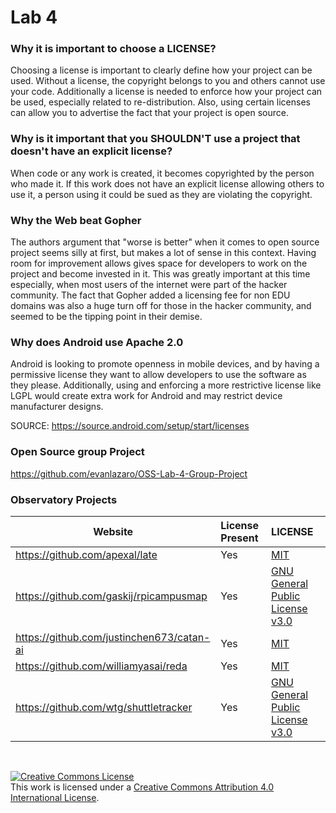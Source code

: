 # Lab 4

### Why it is important to choose a LICENSE?

Choosing a license is important to clearly define how your project can be used. Without a license, the copyright belongs to you and others cannot use your code. Additionally a license is needed to enforce how your project can be used, especially related to re-distribution. Also, using certain licenses can allow you to advertise the fact that your project is open source.

### Why is it important that you SHOULDN'T use a project that doesn't have an explicit license?

When code or any work is created, it becomes copyrighted by the person who made it. If this work does not have an explicit license allowing others to use it, a person using it could be sued as they are violating the copyright.

### Why the Web beat Gopher

The authors argument that "worse is better" when it comes to open source project seems silly at first, but makes a lot of sense in this context. Having room for improvement allows gives space for developers to work on the project and become invested in it. This was greatly important at this time especially, when most users of the internet were part of the hacker community. The fact that Gopher added a licensing fee for non EDU domains was also a huge turn off for those in the hacker community, and seemed to be the tipping point in their demise.

### Why does Android use Apache 2.0

Android is looking to promote openness in mobile devices, and by having a permissive license they want to allow developers to use the software as they please. Additionally, using and enforcing a more restrictive license like LGPL would create extra work for Android and may restrict device manufacturer designs.

SOURCE: https://source.android.com/setup/start/licenses


### Open Source group Project

https://github.com/evanlazaro/OSS-Lab-4-Group-Project

### Observatory Projects

Website | License Present | LICENSE
---------|:----------|:-------
https://github.com/apexal/late | Yes | [MIT](https://opensource.org/licenses/MIT)
https://github.com/gaskij/rpicampusmap | Yes | [GNU General Public License v3.0](https://opensource.org/licenses/gpl-3.0.html)
https://github.com/justinchen673/catan-ai | Yes | [MIT](https://opensource.org/licenses/MIT)
https://github.com/williamyasai/reda | Yes | [MIT](https://opensource.org/licenses/MIT)
https://github.com/wtg/shuttletracker | Yes | [GNU General Public License v3.0](https://opensource.org/licenses/gpl-3.0.html)


<br>

<a rel="license" href="http://creativecommons.org/licenses/by/4.0/"><img alt="Creative Commons License" style="border-width:0" src="https://i.creativecommons.org/l/by/4.0/88x31.png" /></a><br />This work is licensed under a <a rel="license" href="http://creativecommons.org/licenses/by/4.0/">Creative Commons Attribution 4.0 International License</a>.
